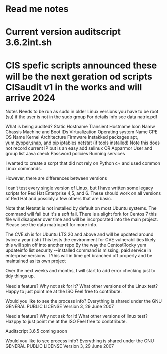 # Read me notes
# Current version auditscript 3.6.2int.sh

# CIS spefic scripts announced these will be the next geration od scripts CISaudit v1 in the works and will arrive 2024

Notes
Needs to be run as sudo in older Linux versions you have to be root (su) if the user is not in the sudo group
For details info see data natrix.pdf

What is being audited?
Static Hostname
Transient Hostname
Icon Namw
Chassis
Machine and Boot IDs
Virtualization
Operating system Name
CPE OS Name
Kernel
Architecture
Firmware
Instakked packages apt, yum,zypper,snap, and pip
iptables
netstat (if tools installed) Note this does not record current IP but is an easy add
selinux OR Apparmor
User and group list
Java check
Password policies
Running services

I wanted to create a scrpt that did not rely on Python c+ and used common Linux commands.

However, there are differences between versions

I can’t test every single version of Linux, but I have written some legacy scripts for Red Hat Enterprise 4,5, and 6. These should work on all versions of Red Hat and possibly a few others that are basic.

Note that Netstat is not installed by default on most Ubuntu systems. The command will fail but it's a soft fail.
There is a slight fork for Centos 7 this file will disappear over time and will be incorporated into the main project.
Please see the data matrix.pdf for more info.

The CVE.sh is for Ubuntu LTS 20 and above and will be updated around twice a year (ish)
This tests the environment for CVE vulnerabilities likely this will spin off into another repo 
By the way the Centos\Rocky yum updateinfo list security --installed command is missing, paid service in enterprise versions. TYhis will in time get branched off properly and be maintained as its own project

Over the next weeks and months, I will start to add error checking just to tidy things up.

Need a feature? Why not ask for it?
What other versions of the Linux test? Happy to just point me at the ISO
Feel free to contribute.

Would you like to see the process info?
Everything is shared under the GNU GENERAL PUBLIC LICENSE Version 3, 29 June 2007

Need a feature? Why not ask for it!
What other versions of linux test? Hazppy to just point me at the ISO
Feel free to conbtribute.

Auditscript 3.6.5 coming soon

Would you like to see process info?
Everything is shared under the GNU GENERAL PUBLIC LICENSE Version 3, 29 June 2007
